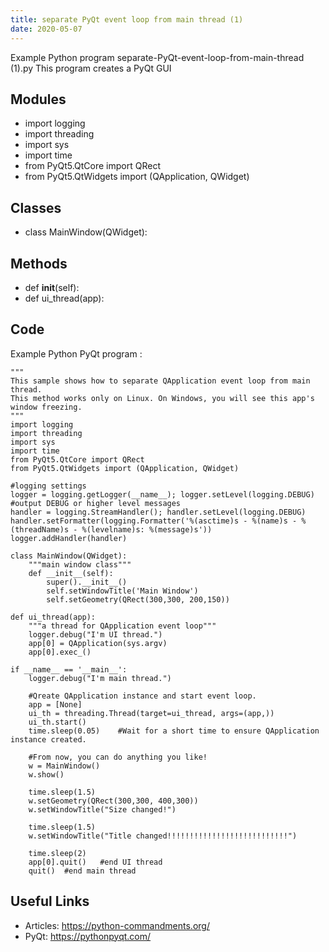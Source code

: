 ```yaml
---
title: separate PyQt event loop from main thread (1)
date: 2020-05-07
---
```

Example Python program separate-PyQt-event-loop-from-main-thread (1).py
This program creates a PyQt GUI

## Modules

* import logging
* import threading
* import sys
* import time
* from PyQt5.QtCore import QRect
* from PyQt5.QtWidgets import (QApplication, QWidget)

## Classes

* class MainWindow(QWidget):

## Methods

* 	def __init__(self):
* def ui_thread(app):

## Code

Example Python PyQt program :

    """
    This sample shows how to separate QApplication event loop from main thread.
    This method works only on Linux. On Windows, you will see this app's window freezing.
    """
    import logging
    import threading
    import sys
    import time
    from PyQt5.QtCore import QRect
    from PyQt5.QtWidgets import (QApplication, QWidget)
    
    #logging settings
    logger = logging.getLogger(__name__); logger.setLevel(logging.DEBUG)	#output DEBUG or higher level messages
    handler = logging.StreamHandler(); handler.setLevel(logging.DEBUG)
    handler.setFormatter(logging.Formatter('%(asctime)s - %(name)s - %(threadName)s - %(levelname)s: %(message)s'))
    logger.addHandler(handler)
    
    class MainWindow(QWidget):
    	"""main window class"""
    	def __init__(self):
    		super().__init__()
    		self.setWindowTitle('Main Window')
    		self.setGeometry(QRect(300,300, 200,150))
    
    def ui_thread(app):
    	"""a thread for QApplication event loop"""
    	logger.debug("I'm UI thread.")
    	app[0] = QApplication(sys.argv)
    	app[0].exec_()
    
    if __name__ == '__main__':
    	logger.debug("I'm main thread.")
    
    	#Qreate QApplication instance and start event loop.
    	app = [None]
    	ui_th = threading.Thread(target=ui_thread, args=(app,))
    	ui_th.start()
    	time.sleep(0.05)	#Wait for a short time to ensure QApplication instance created.
    
    	#From now, you can do anything you like!
    	w = MainWindow()
    	w.show()
    
    	time.sleep(1.5)
    	w.setGeometry(QRect(300,300, 400,300))
    	w.setWindowTitle("Size changed!")
    
    	time.sleep(1.5)
    	w.setWindowTitle("Title changed!!!!!!!!!!!!!!!!!!!!!!!!!!!")
    
    	time.sleep(2)
    	app[0].quit()	#end UI thread
    	quit()	#end main thread

## Useful Links

- Articles: https://python-commandments.org/
- PyQt: https://pythonpyqt.com/
